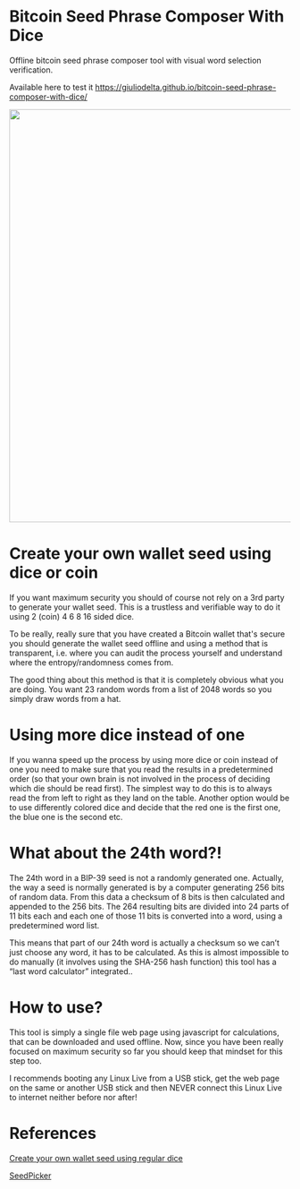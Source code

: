 # Bitcoin Seed Phrase Composer With Dice
Offline bitcoin seed phrase composer tool with visual word selection verification.

Available here to test it https://giuliodelta.github.io/bitcoin-seed-phrase-composer-with-dice/

<p align="center">
  <img src="./preview.gif" width="738">
</p>

# Create your own wallet seed using dice or coin
If you want maximum security you should of course not rely on a 3rd party to generate your wallet seed. This is a trustless and verifiable way to do it using 2 (coin) 4 6 8 16 sided dice.

To be really, really sure that you have created a Bitcoin wallet that's secure you should generate the wallet seed offline and using a method that is transparent, i.e. where you can audit the process yourself and understand where the entropy/randomness comes from.

The good thing about this method is that it is completely obvious what you are doing. You want 23 random words from a list of 2048 words so you simply draw words from a hat.

# Using more dice instead of one
If you wanna speed up the process by using more dice or coin instead of one you need to make sure that you read the results in a predetermined order (so that your own brain is not involved in the process of deciding which die should be read first). The simplest way to do this is to always read the from left to right as they land on the table. Another option would be to use differently colored dice and decide that the red one is the first one, the blue one is the second etc.

# What about the 24th word?!
The 24th word in a BIP-39 seed is not a randomly generated one. Actually, the way a seed is normally generated is by a computer generating 256 bits of random data. From this data a checksum of 8 bits is then calculated and appended to the 256 bits. The 264 resulting bits are divided into 24 parts of 11 bits each and each one of those 11 bits is converted into a word, using a predetermined word list.

This means that part of our 24th word is actually a checksum so we can’t just choose any word, it has to be calculated. As this is almost impossible to do manually (it involves using the SHA-256 hash function) this tool has a “last word calculator” integrated..

# How to use?
This tool is simply a single file web page using javascript for calculations, that can be downloaded and used offline. Now, since you have been really focused on maximum security so far you should keep that mindset for this step too.

I recommends booting any Linux Live from a USB stick, get the web page on the same or another USB stick and then NEVER connect this Linux Live to internet neither before nor after!

# References
[Create your own wallet seed using regular dice](https://en.bitcoin.se/articles/create-your-own-wallet-seed-using-regular-dice) 

[SeedPicker](https://seedpicker.net/calculator/last-word.html)


